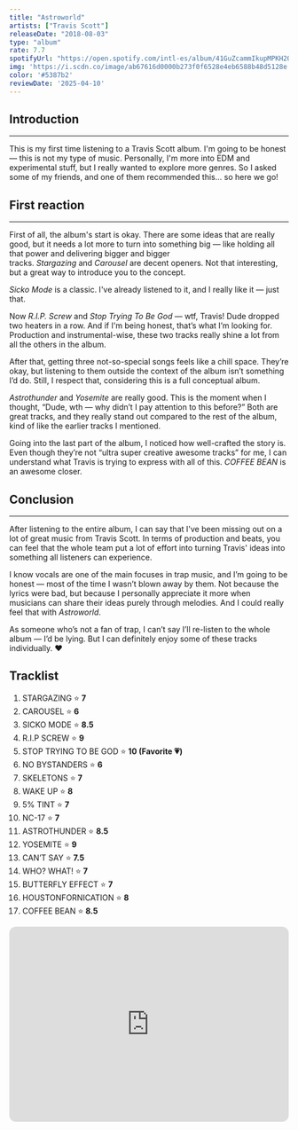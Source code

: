 ```yaml
---
title: "Astroworld"
artists: ["Travis Scott"]
releaseDate: "2018-08-03"
type: "album"
rate: 7.7
spotifyUrl: "https://open.spotify.com/intl-es/album/41GuZcammIkupMPKH2OJ6I?si=zSuH9xUxS4GJ6r8J2lZ_iw"
img: 'https://i.scdn.co/image/ab67616d0000b273f0f6528e4eb6588b48d5128e'
color: '#5387b2'
reviewDate: '2025-04-10'
---
```




## Introduction

---

This is my first time listening to a Travis Scott album. I'm going to be honest — this is not my type of music. Personally, I'm more into EDM and experimental stuff, but I really wanted to explore more genres. So I asked some of my friends, and one of them recommended this... so here we go!


## First reaction

---
First of all, the album's start is okay. There are some ideas that are really good, but it needs a lot more to turn into something big — like holding all that power and delivering bigger and bigger tracks. *Stargazing* and *Carousel* are decent openers. Not that interesting, but a great way to introduce you to the concept.

*Sicko Mode* is a classic. I've already listened to it, and I really like it — just that.

Now *R.I.P. Screw* and *Stop Trying To Be God* — wtf, Travis! Dude dropped two heaters in a row. And if I'm being honest, that’s what I’m looking for. Production and instrumental-wise, these two tracks really shine a lot from all the others in the album.

After that, getting three not-so-special songs feels like a chill space. They’re okay, but listening to them outside the context of the album isn’t something I’d do. Still, I respect that, considering this is a full conceptual album.

*Astrothunder* and *Yosemite* are really good. This is the moment when I thought, “Dude, wth — why didn’t I pay attention to this before?” Both are great tracks, and they really stand out compared to the rest of the album, kind of like the earlier tracks I mentioned.

Going into the last part of the album, I noticed how well-crafted the story is. Even though they’re not “ultra super creative awesome tracks” for me, I can understand what Travis is trying to express with all of this. *COFFEE BEAN* is an awesome closer.

## Conclusion

---

After listening to the entire album, I can say that I've been missing out on a lot of great music from Travis Scott. In terms of production and beats, you can feel that the whole team put a lot of effort into turning Travis' ideas into something all listeners can experience.

I know vocals are one of the main focuses in trap music, and I’m going to be honest — most of the time I wasn’t blown away by them. Not because the lyrics were bad, but because I personally appreciate it more when musicians can share their ideas purely through melodies. And I could really feel that with *Astroworld*.

As someone who’s not a fan of trap, I can’t say I’ll re-listen to the whole album — I’d be lying. But I can definitely enjoy some of these tracks individually. ❤️

## Tracklist
1. STARGAZING ⭐ **7**
2. CAROUSEL ⭐ **6**
3. SICKO MODE ⭐ **8.5**
4. R.I.P SCREW ⭐ **9**
5. STOP TRYING TO BE GOD ⭐ **10 (Favorite 💗)**
6. NO BYSTANDERS ⭐ **6**
7. SKELETONS ⭐ **7**
8. WAKE UP ⭐ **8**
9. 5% TINT ⭐ **7**
10. NC-17 ⭐ **7**
11. ASTROTHUNDER ⭐ **8.5**
12. YOSEMITE ⭐ **9**
13. CAN’T SAY ⭐ **7.5**
14. WHO? WHAT! ⭐ **7**
15. BUTTERFLY EFFECT ⭐ **7**
16. HOUSTONFORNICATION ⭐ **8**
17. COFFEE BEAN ⭐ **8.5**



<iframe style="border-radius:12px" src="https://open.spotify.com/embed/album/41GuZcammIkupMPKH2OJ6I?utm_source=generator" width="100%" height="352" frameBorder="0" allowfullscreen="" allow="autoplay; clipboard-write; encrypted-media; fullscreen; picture-in-picture" loading="lazy"></iframe>